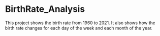 # BirthRate_Analysis
This project shows the birth rate from 1960 to 2021. It also shows how the birth rate changes for each day of the week and each month of the year.
